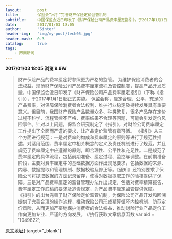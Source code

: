 ```yaml
---
layout:       post
title:        保监会“出手”完善财产保险定价监管机制
subtitle:     中国保监会近日印发了《财产保险公司产品费率厘定指引》，于2017年1月1日起正式实施，《指引》对财险公司费率厘定工作提出了全面而严谨的要求，让产品定价监管有章可循。
date:         2017/01/03 18:05
author:       "Sinter"
header-img:   "img/my-post/tech05.jpg"
header-mask:  0.3
catalog:      true
tags:
    - 界面新闻
---
```


**2017/01/03 18:05**  **浏览 9.9W**

> 财产保险产品的费率厘定将参照更为严格的监管。
为维护保险消费者的合法权益，规范财产保险公司产品费率厘定流程及管控制度，提高产品开发质量，中国保监会近日印发了《财产保险公司产品费率厘定指引》（下称《指引》），于2017年1月1日起正式实施。
保监会称，厘定合理、公平、充足的产品费率，对保障保险消费者合法权利、维护行业稳定及持续发展具有重要意义。但目前，我国财产保险产品数量众多、种类繁复，很多产品存在定价过程不科学、流程管控不严格、费率结果不合理等问题，可能会引发定价风险事件。针对以上问题，保监会研究制定了《指引》，对财险公司费率厘定工作提出了全面而严谨的要求，让产品定价监管有章可循。
《指引》从三个方面进行规范：一是对费率的构成和费率厘定的原则等进行了规范性描述，对适用范围、费率厘定中相关概念的定义及责任机制进行了规范，并且规范了费率厘定中应遵循的原则，即合理性、公平性和充足性。二是规范了费率厘定的具体流程，包括前期准备、厘定过程、监控与调整。在前期准备阶段，主要对费率厘定中的基础数据方面作出规范要求，包括数据的来源、内容、数据提取和管理机制、数据校验及修正等。《通知》还特别要求了保险公司将提取数据的方法记录留存，使得对数据提取工作的验核提供了保障。三是对产品费率厘定的监督管理办法作出规定，包括对费率精算报告、费率厘定工作底稿的要求及追责规定，为产品费率厘定监管提供保障。
《指引》的出台完善了财产保险定价监管机制，为保险公司产品开发和回溯提供了完善合理的操作流程，推动保险公司形成精算循环内控机制，防范定价风险，从而更加严密地保护消费者的合法权益，推动财险行业产品定价工作向更加专业、严谨的方向发展。
	//执行获取文章信息函数
	var aid = '1049822';


[原文地址](http://www.jiemian.com/article/1049822.html){:target="_blank"}



